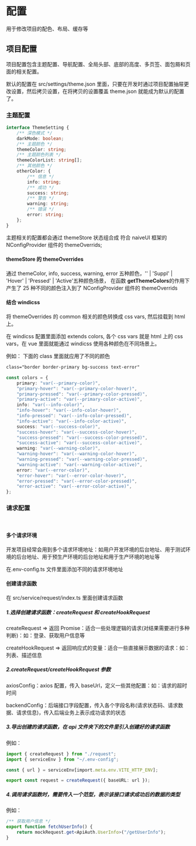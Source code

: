 # 配置

用于修改项目的配色、布局、缓存等

## 项目配置

项目配置包含主题配置、导航配置、全局头部、底部的高度、多页签、面包屑和页面的相关配置。

默认的配置在 src/settings/theme.json 里面，只要在开发时通过项目配置抽屉更改设置，然后拷贝设置，在将拷贝的设置覆盖 theme.json 就能成为默认的配置了。

### 主题配置

```typescript
interface ThemeSetting {
	/** 深色模式 */
	darkMode: boolean;
	/** 主题颜色 */
	themeColor: string;
	/** 主题颜色列表 */
	themeColorList: string[];
	/** 其他颜色 */
	otherColor: {
		/** 信息 */
		info: string;
		/** 成功 */
		success: string;
		/** 警告 */
		warning: string;
		/** 错误 */
		error: string;
	};
}
```

主题相关的配置都会通过 themeStore 状态组合成 符合 naiveUI 框架的 NConfigProvider 组件的 themeOverrids;

#### themeStore 的 themeOverrides

通过 themeColor, info, success, warning, error 五种颜色，'' | 'Suppl' | 'Hover' | 'Pressed' | 'Active'五种颜色场景， 在函数 **getThemeColors**的作用下产生了 25 种不同的颜色注入到了 NConfigProvider 组件的 themeOverrids

#### 结合 windicss

将 themeOverrides 的 common 相关的颜色转换成 css vars, 然后挂载到 html 上。

在 windicss 配置里面添加 extends colors, 各个 css vars 就是 html 上的 css vars，在 vue 里面就能通过 windicss 使用各种颜色在不同场景上。

例如： 下面的 class 里面就应用了不同的颜色

```css
class="border border-primary bg-success text-error"
```

```typescript
const colors = {
	primary: "var(--primary-color)",
	"primary-hover": "var(--primary-color-hover)",
	"primary-pressed": "var(--primary-color-pressed)",
	"primary-active": "var(--primary-color-active)",
	info: "var(--info-color)",
	"info-hover": "var(--info-color-hover)",
	"info-pressed": "var(--info-color-pressed)",
	"info-active": "var(--info-color-active)",
	success: "var(--success-color)",
	"success-hover": "var(--success-color-hover)",
	"success-pressed": "var(--success-color-pressed)",
	"success-active": "var(--success-color-active)",
	warning: "var(--warning-color)",
	"warning-hover": "var(--warning-color-hover)",
	"warning-pressed": "var(--warning-color-pressed)",
	"warning-active": "var(--warning-color-active)",
	error: "var(--error-color)",
	"error-hover": "var(--error-color-hover)",
	"error-pressed": "var(--error-color-pressed)",
	"error-active": "var(--error-color-active)",
};
```

### 请求配置

<br />

#### 多个请求环境

开发项目经常会用到多个请求环境地址：如用户开发环境的后台地址、用于测试环境的后台地址、用于预生产环境的后台地址和用于生产环境的地址等

在.env-config.ts 文件里面添加不同的请求环境地址

#### 创建请求函数

在 src/service/request/index.ts 里面创建请求函数

##### 1.选择创建请求函数：createRequest 和 createHookRequest

createRequest => 返回 Promise：适合一些处理逻辑的请求(对结果需要进行多种判断)：如：登录、获取用户信息等

createHookRequest => 返回响应式的变量：适合一些直接展示数据的请求：如：列表、描述信息

##### 2.createRequest/createHookRequest 参数

axiosConfig：axios 配置，传入 baseUrl，定义一些其他配置：如：请求的超时时间

backendConfig：后端接口字段配置，传入各个字段名称(请求状态码、请求数据、请求信息)，传入后端业务上表示成功请求的状态

##### 3.导出创建的请求函数，在 api 文件夹下的文件里引入创建好的请求函数

例如：

```typescript
import { createRequest } from "./request";
import { serviceEnv } from "~/.env-config";

const { url } = serviceEnv[import.meta.env.VITE_HTTP_ENV];

export const request = createRequest({ baseURL: url });
```

##### 4.调用请求函数时，需要传入一个范型，表示该接口请求成功后的数据的类型

例如：

```typescript
/** 获取用户信息 */
export function fetchUserInfo() {
	return mockRequest.get<ApiAuth.UserInfo>("/getUserInfo");
}
```
